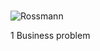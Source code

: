 #
![Rossmann](https://user-images.githubusercontent.com/81034654/120236058-cb01a200-c231-11eb-8c27-48e46658765a.jpg)

1 Business problem

